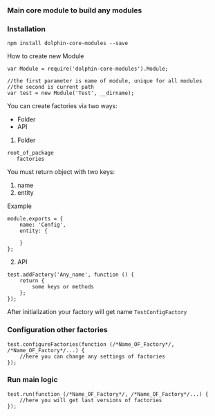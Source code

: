 ### Main core module to build any modules

### Installation
```npm install dolphin-core-modules --save```


How to create new Module

```
var Module = require('dolphin-core-modules').Module;

//the first parameter is name of module, unique for all modules
//the second is current path
var test = new Module('Test', __dirname); 

```

You can create factories via two ways:

* Folder
* API

1) Folder
```
root_of_package
   factories
```
You must return object with two keys:
1) name
2) entity

Example

```
module.exports = {
    name: 'Config',
    entity: {
       
    }
};
```

2) API
```
test.addFactory('Any_name', function () {
    return {
        some keys or methods
    };
});
```

After initialization your factory will get name `TestConfigFactory`


### Configuration other factories

```
test.configureFactories(function (/*Name_OF_Factory*/, /*Name_OF_Factory*/...) {
    //here you can change any settings of factories 
});
```

### Run main logic

```
test.run(function (/*Name_OF_Factory*/, /*Name_OF_Factory*/...) {
    //here you will get last versions of factories   
});
```
